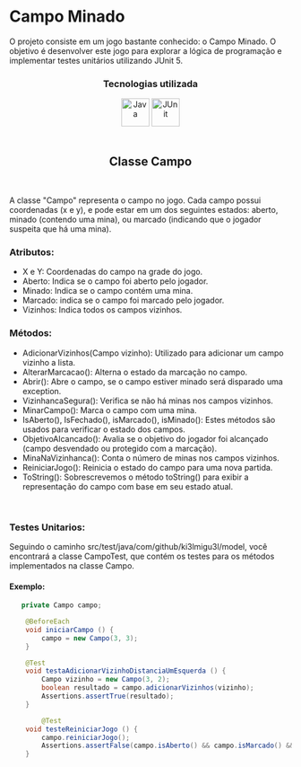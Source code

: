 # Campo Minado

O projeto consiste em um jogo bastante conhecido: o Campo Minado. O objetivo é desenvolver este jogo para explorar a lógica de programação e implementar testes unitários utilizando JUnit 5.

<div align="center">
    <h3 align="center">Tecnologias utilizada</h3>
        <img width="50" src="https://user-images.githubusercontent.com/25181517/117201156-9a724800-adec-11eb-9a9d-3cd0f67da4bc.png" alt="Java" title="Java"/>
        <img width="50" src="https://user-images.githubusercontent.com/25181517/117533873-484d4480-afef-11eb-9fad-67c8605e3592.png" alt="JUnit" title="JUnit"/>
</div>

<br>

<h2 align="center">Classe Campo</h2>

<br>

A classe "Campo" representa o campo no jogo. Cada campo possui coordenadas (x e y), e pode estar em um dos seguintes estados: aberto, minado (contendo uma mina), ou marcado (indicando que o jogador suspeita que há uma mina).

### Atributos:

- X e Y: Coordenadas do campo na grade do jogo.
- Aberto: Indica se o campo foi aberto pelo jogador.
- Minado: Indica se o campo contém uma mina.
- Marcado: indica se o campo foi marcado pelo jogador.
- Vizinhos: Indica todos os campos vizinhos.

### Métodos:
- AdicionarVizinhos(Campo vizinho): Utilizado para adicionar um campo vizinho a lista.
- AlterarMarcacao(): Alterna o estado da marcação no campo.
- Abrir(): Abre o campo, se o campo estiver minado será disparado uma exception.
- VizinhancaSegura(): Verifica se não há minas nos campos vizinhos.
- MinarCampo(): Marca o campo com uma mina.
- IsAberto(), IsFechado(), isMarcado(), isMinado(): Estes métodos são usados para verificar o estado dos campos.
- ObjetivoAlcancado(): Avalia se o objetivo do jogador foi alcançado (campo desvendado ou protegido com a marcação).
- MinaNaVizinhanca(): Conta o número de minas nos campos vizinhos.
- ReiniciarJogo(): Reinicia o estado do campo para uma nova partida.
- ToString(): Sobrescrevemos o método toString() para exibir a representação do campo com base em seu estado atual.

<br>

### Testes Unitarios:
Seguindo o caminho src/test/java/com/github/ki3lmigu3l/model, você encontrará a classe CampoTest, que contém os testes para os métodos implementados na classe Campo.

#### Exemplo:
```java
   private Campo campo;

    @BeforeEach
    void iniciarCampo () {
        campo = new Campo(3, 3);
    }

    @Test
    void testaAdicionarVizinhoDistanciaUmEsquerda () {
        Campo vizinho = new Campo(3, 2);
        boolean resultado = campo.adicionarVizinhos(vizinho);
        Assertions.assertTrue(resultado);
    }

        @Test
    void testeReiniciarJogo () {
        campo.reiniciarJogo();
        Assertions.assertFalse(campo.isAberto() && campo.isMarcado() && campo.isMinado());
    }
```
